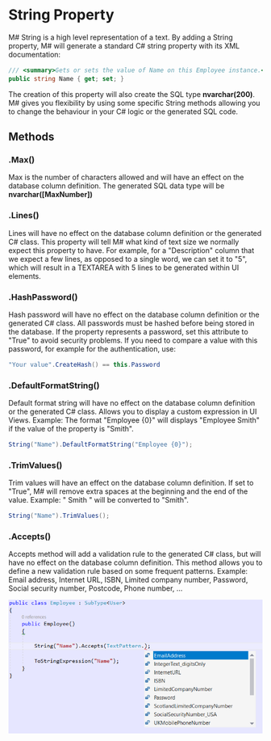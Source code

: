 # String Property
M# String is a high level representation of a text. By adding a String property, M# will generate a standard C# string property with its XML documentation:

```C#
/// <summary>Gets or sets the value of Name on this Employee instance.</summary>
public string Name { get; set; }
```

The creation of this property will also create the SQL type **nvarchar(200)**. M# gives you flexibility by using some specific String methods allowing you to change the behaviour in your C# logic or the generated SQL code.

## Methods

### .Max()
Max is the number of characters allowed and will have an effect on the database column definition. The generated SQL data type will be **nvarchar([MaxNumber])**

### .Lines()
Lines will have no effect on the database column definition or the generated C# class. This property will tell M# what kind of text size we normally expect this property to have. For example, for a "Description" column that we expect a few lines, as opposed to a single word, we can set it to "5", which will result in a TEXTAREA with 5 lines to be generated within UI elements.

### .HashPassword()
Hash password will have no effect on the database column definition or the generated C# class. All passwords must be hashed before being stored in the database. If the property represents a password, set this attribute to "True" to avoid security problems. If you need to compare a value with this password, for example for the authentication, use:

```C#
"Your value".CreateHash() == this.Password
```

### .DefaultFormatString()
Default format string will have no effect on the database column definition or the generated C# class. Allows you to display a custom expression in UI Views. Example: The format "Employee {0}" will displays "Employee Smith" if the value of the property is "Smith".

```C#
String("Name").DefaultFormatString("Employee {0}");
```

### .TrimValues()
Trim values will have an effect on the database column definition. If set to "True", M# will remove extra spaces at the beginning and the end of the value. Example: " Smith " will be converted to "Smith".

```C#
String("Name").TrimValues();
```

### .Accepts()
Accepts method will add a validation rule to the generated C# class, but will have no effect on the database column definition. This method allows you to define a new validation rule based on some frequent patterns. Example: Email address, Internet URL, ISBN, Limited company number, Password, Social security number, Postcode, Phone number, ...

![Text Pattern](Images/TextPattern.PNG "Text Pattern")